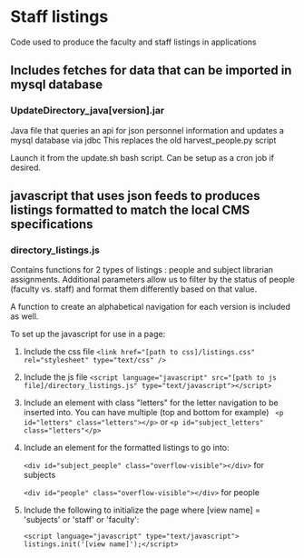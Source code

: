 # Staff listings
Code used to produce the faculty and staff listings in applications

## Includes fetches for data that can be imported in mysql database
### UpdateDirectory_java[version].jar
Java file that queries an api for json personnel information  and updates a mysql database via jdbc
This replaces the old harvest_people.py script

Launch it from the update.sh bash script.  Can be setup as a cron job if desired.

## javascript that uses json feeds to produces listings formatted to match the local CMS specifications

### directory_listings.js

Contains functions for 2 types of listings : people and subject librarian assignments.  Additional parameters allow us to filter by the status of people (faculty vs. staff) and format them differently based on that value.  

A function to create an alphabetical navigation for each version is included as well.  

To set up the javascript for use in a page:

  1. Include the css file `<link href="[path to css]/listings.css" rel="stylesheet" type="text/css" />`
  2. Include the js file `<script language="javascript" src="[path to js file]/directory_listings.js" type="text/javascript"></script>`
  3. Include an element with class "letters" for the letter navigation to be inserted into.  You can have multiple  (top and bottom for example)
  			` <p id="letters" class="letters"></p>` or `<p id="subject_letters" class="letters"</p>`
  4. Include an element for the formatted listings to go into: 
  
      `<div id="subject_people" class="overflow-visible"></div>` for subjects

       `<div id="people" class="overflow-visible"></div>` for people
  5. Include the following to initialize the page where [view name] = 'subjects' or 'staff' or 'faculty':
      
      `<script language="javascript" type="text/javascript"> listings.init('[view name]');</script>` 
      
